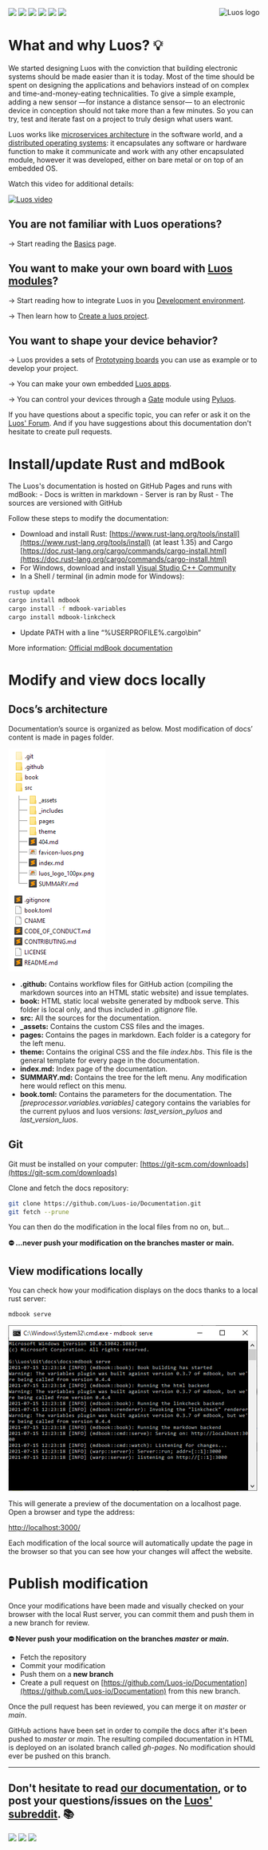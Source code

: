 <a href="https://luos.io"><img src="https://uploads-ssl.webflow.com/601a78a2b5d030260a40b7ad/602f8d74abdf72db7f5e3ed9_Luos_Logo_animation_Black.gif" alt="Luos logo" title="Luos" align="right" height="60" /></a>

![](https://github.com/Luos-io/Documentation/actions/workflows/deploy.yml/badge.svg)
[![](http://certified.luos.io)](https://luos.io)
[![](https://img.shields.io/github/license/Luos-io/Luos)](https://github.com/Luos-io/Luos/blob/master/LICENSE)
[![](https://img.shields.io/reddit/subreddit-subscribers/Luos?style=social)](https://www.reddit.com/r/Luos)
[![](https://img.shields.io/twitter/url/http/shields.io.svg?style=social)](https://twitter.com/intent/tweet?text=Unleash%20electronic%20devices%20as%20microservices%20thanks%20to%20Luos&https://luos.io&via=Luos_io&hashtags=embeddedsystems,electronics,microservices,api)
[![](https://img.shields.io/badge/LinkedIn-Share-0077B5?style=social&logo=linkedin)](https://www.linkedin.com/sharing/share-offsite/?url=https%3A%2F%2Fgithub.com%2Fluos-io)

# What and why Luos? :bulb:

We started designing Luos with the conviction that building electronic systems should be made easier than it is today. Most of the time should be spent on designing the applications and behaviors instead of on complex and time-and-money-eating technicalities. To give a simple example, adding a new sensor —for instance a distance sensor— to an electronic device in conception should not take more than a few minutes. So you can try, test and iterate fast on a project to truly design what users want.

Luos works like [microservices architecture](https://en.wikipedia.org/wiki/Microservices) in the software world, and a [distributed operating systems](https://en.wikipedia.org/wiki/Distributed_operating_system): it encapsulates any software or hardware function to make it communicate and work with any other encapsulated module, however it was developed, either on bare metal or on top of an embedded OS.

Watch this video for additional details:

<a href="https://youtu.be/xQe3z0M_FE8"><img border="0" alt="Luos video" src="https://uploads-ssl.webflow.com/601a78a2b5d030260a40b7ad/6035128c3e63c132f1743d13_youtube.jpeg" width="640" height="360"/></a>

## You are not familiar with Luos operations?

→ Start reading the [Basics](https://docs.luos.io/pages/overview/general-basics.html) page.

## You want to make your own board with [Luos modules](https://docs.luos.io/pages/embedded/modules/create-modules.html)?

→ Start reading how to integrate Luos in you [Development environment](https://docs.luos.io/pages/embedded/dev-env.html).

→ Then learn how to [Create a luos project](https://docs.luos.io/pages/embedded/modules/create-project.html).

## You want to shape your device behavior?

→ Luos provides a sets of [Prototyping boards](https://docs.luos.io/pages/prototyping_boards/boards-list.html) you can use as example or to develop your project.

→ You can make your own embedded [Luos apps](https://docs.luos.io/pages/embedded/modules/create-modules.html).

→ You can control your devices through a [Gate](https://docs.luos.io/pages/software/modules_list/gate.html) module using [Pyluos](https://docs.luos.io/pages/software/pyluos.html).

If you have questions about a specific topic, you can refer or ask it on the [Luos' Forum](https://community.luos.io/). And if you have suggestions about this documentation don't hesitate to create pull requests.


# Install/update Rust and mdBook

The Luos's documentation is hosted on GitHub Pages and runs with mdBook:
    - Docs is written in markdown
    - Server is ran by Rust
    - The sources are versioned with GitHub

Follow these steps to modify the documentation:

- Download and install Rust: [https://www.rust-lang.org/tools/install](https://www.rust-lang.org/tools/install) (at least 1.35) and Cargo [https://doc.rust-lang.org/cargo/commands/cargo-install.html](https://doc.rust-lang.org/cargo/commands/cargo-install.html)
- For Windows, download and install [Visual Studio C++ Community](https://visualstudio.microsoft.com/fr/vs/features/cplusplus/)
- In a Shell / terminal (in admin mode for Windows):

```bash
rustup update
cargo install mdbook
cargo install -f mdbook-variables
cargo install mdbook-linkcheck
```

- Update PATH with a line “%USERPROFILE%\.cargo\bin”

More information: <a href="https://rust-lang.github.io/mdBook/index.html" target="_blank">Official mdBook documentation</a>


# Modify and view docs locally

## Docs’s architecture

Documentation’s source is organized as below. Most modification of docs’ content is made in pages folder.

![Tree](./src/_assets/img/docs-tree.png)

- **.github:** Contains workflow files for GitHub action (compiling the markdown sources into an HTML static website) and issue templates.
- **book:** HTML static local website generated by mdbook serve. This folder is local only, and thus included in *.gitignore* file.
- **src:** All the sources for the documentation.
- **_assets:** Contains the custom CSS files and the images.
- **pages:** Contains the pages in markdown. Each folder is a category for the left menu.
- **theme:** Contains the original CSS and the file *index.hbs*. This file is the general template for every page in the documentation.
- **index.md:** Index page of the documentation.
- **SUMMARY.md:** Contains the tree for the left menu. Any modification here would reflect on this menu.
- **book.toml:** Contains the parameters for the documentation. The *[preprocessor.variables.variables]* category contains the variables for the current pyluos and luos versions: *last_version_pyluos* and *last_version_luos*.

## Git

Git must be installed on your computer: [https://git-scm.com/downloads](https://git-scm.com/downloads)

Clone and fetch the docs repository:

```bash
git clone https://github.com/Luos-io/Documentation.git
git fetch --prune
```

You can then do the modification in the local files from no on, but...

**⛔ ...never push your modification on the branches master or main.**

## View modifications locally

You can check how your modification displays on the docs thanks to a local rust server:

```bash
mdbook serve
```

![Shell](./src/_assets/img/terminal.png)

This will generate a preview of the documentation on a localhost page. Open a browser and type the address:

[http://localhost:3000/](http://localhost:3000/)

Each modification of the local source will automatically update the page in the browser so that you can see how your changes will affect the website.

# Publish modification

Once your modifications have been made and visually checked on your browser with the local Rust server, you can commit them and push them in a new branch for review.

**⛔ Never push your modification on the branches *master* or *main*.**

- Fetch the repository
- Commit your modification
- Push them on a **new branch**
- Create a pull request on [https://github.com/Luos-io/Documentation](https://github.com/Luos-io/Documentation) from this new branch.

Once the pull request has been reviewed, you can merge it on *master* or *main*.

GitHub actions have been set in order to compile the docs after it's been pushed to *master* or *main*. The resulting compiled documentation in HTML is deployed on an isolated branch called *gh-pages*. No modification should ever be pushed on this branch.   

---

## Don't hesitate to read [our documentation](https://docs.luos.io), or to post your questions/issues on the [Luos' subreddit](https://www.reddit.com/r/Luos/). :books:

[![](https://img.shields.io/reddit/subreddit-subscribers/Luos?style=social)](https://www.reddit.com/r/Luos)
[![](https://img.shields.io/badge/Luos-Documentation-34A3B4)](https://docs.luos.io)
[![](https://img.shields.io/badge/LinkedIn-Follow%20us-0077B5?style=flat&logo=linkedin)](https://www.linkedin.com/company/luos)
